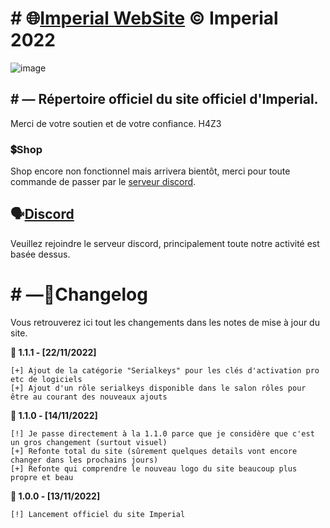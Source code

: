 # # 🌐[Imperial WebSite](https://h4z3back.github.io/site)    © Imperial 2022
![image](https://user-images.githubusercontent.com/116312086/201545586-7287edf7-d78e-42b6-ad42-bd9eec995c50.png)
## # — Répertoire officiel du site officiel d'Imperial.
Merci de votre soutien et de votre confiance.
H4Z3

### 💲Shop

Shop encore non fonctionnel mais arrivera bientôt, merci pour toute commande de passer par le [serveur discord](https://discord.com/invite/RSCzZ3swn7).

## 🗣️[Discord](https://discord.com/invite/RSCzZ3swn7)

Veuillez rejoindre le serveur discord, principalement toute notre activité est basée dessus.

# # —📜Changelog

Vous retrouverez ici tout les changements dans les notes de mise à jour du site.

**📂 1.1.1 - [22/11/2022]**
```
[+] Ajout de la catégorie "Serialkeys" pour les clés d'activation pro etc de logiciels
[+] Ajout d'un rôle serialkeys disponible dans le salon rôles pour être au courant des nouveaux ajouts
```

**📂 1.1.0 - [14/11/2022]**
```
[!] Je passe directement à la 1.1.0 parce que je considère que c'est un gros changement (surtout visuel)
[+] Refonte total du site (sûrement quelques details vont encore changer dans les prochains jours)
[+] Refonte qui comprendre le nouveau logo du site beaucoup plus propre et beau
```

**📂 1.0.0 - [13/11/2022]**
```
[!] Lancement officiel du site Imperial
```
